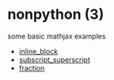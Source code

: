 # nonpython (3)
some basic mathjax examples

+ [inline_block](inline_block.md)
+ [subscript_superscript](subscript_superscript.md)
+ [fraction](fraction.md)
